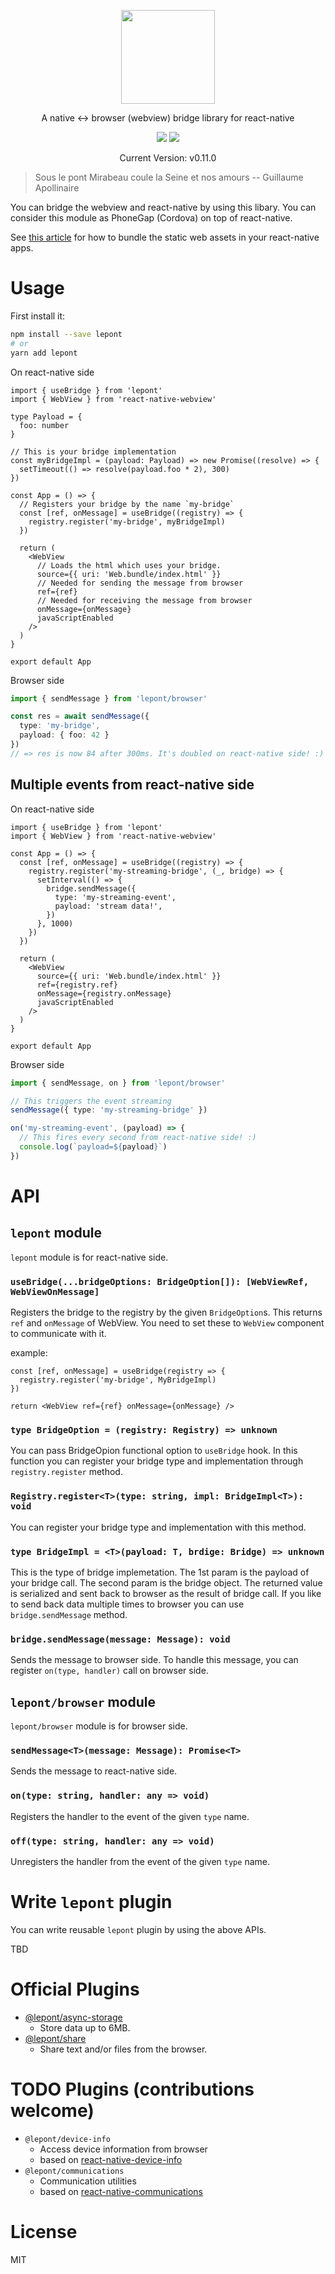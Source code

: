 <p align="center">
  <img src="https://raw.githubusercontent.com/kt3k/lepont/master/design/lepont.png" width="150" />
</p>
<p align="center">
  A native <-> browser (webview) bridge library for react-native
</p>

<p align="center">
  <img src="https://github.com/kt3k/lepont/workflows/ci/badge.svg?branch=master">
  <a href="https://codecov.io/gh/kt3k/lepont">
    <img src="https://codecov.io/gh/kt3k/lepont/branch/master/graph/badge.svg" />
  </a>
</p>

<p align="center">
  Current Version: v0.11.0
</p>

> Sous le pont Mirabeau coule la Seine et nos amours -- Guillaume Apollinaire

You can bridge the webview and react-native by using this libary. You can consider this module as PhoneGap (Cordova) on top of react-native.

See [this article](https://medium.com/@caphun/react-native-load-local-static-site-inside-webview-2b93eb1c4225) for how to bundle the static web assets in your react-native apps.

# Usage

First install it:

```sh
npm install --save lepont
# or
yarn add lepont
```

On react-native side

```tsx
import { useBridge } from 'lepont'
import { WebView } from 'react-native-webview'

type Payload = {
  foo: number
}

// This is your bridge implementation
const myBridgeImpl = (payload: Payload) => new Promise((resolve) => {
  setTimeout(() => resolve(payload.foo * 2), 300)
})

const App = () => {
  // Registers your bridge by the name `my-bridge`
  const [ref, onMessage] = useBridge((registry) => {
    registry.register('my-bridge', myBridgeImpl)
  })

  return (
    <WebView
      // Loads the html which uses your bridge.
      source={{ uri: 'Web.bundle/index.html' }}
      // Needed for sending the message from browser
      ref={ref}
      // Needed for receiving the message from browser
      onMessage={onMessage}
      javaScriptEnabled
    />
  )
}

export default App
```

Browser side
```ts
import { sendMessage } from 'lepont/browser'

const res = await sendMessage({
  type: 'my-bridge',
  payload: { foo: 42 }
})
// => res is now 84 after 300ms. It's doubled on react-native side! :)
```

## Multiple events from react-native side

On react-native side

```tsx
import { useBridge } from 'lepont'
import { WebView } from 'react-native-webview'

const App = () => {
  const [ref, onMessage] = useBridge((registry) => {
    registry.register('my-streaming-bridge', (_, bridge) => {
      setInterval(() => {
        bridge.sendMessage({
          type: 'my-streaming-event',
          payload: 'stream data!',
        })
      }, 1000)
    })
  })

  return (
    <WebView
      source={{ uri: 'Web.bundle/index.html' }}
      ref={registry.ref}
      onMessage={registry.onMessage}
      javaScriptEnabled
    />
  )
}

export default App
```

Browser side
```ts
import { sendMessage, on } from 'lepont/browser'

// This triggers the event streaming
sendMessage({ type: 'my-streaming-bridge' })

on('my-streaming-event', (payload) => {
  // This fires every second from react-native side! :)
  console.log(`payload=${payload}`)
})
```

# API

## `lepont` module

`lepont` module is for react-native side.

### `useBridge(...bridgeOptions: BridgeOption[]): [WebViewRef, WebViewOnMessage]`

Registers the bridge to the registry by the given `BridgeOption`s. This returns `ref` and `onMessage` of WebView. You need to set these to `WebView` component to communicate with it.

example:

```tsx
const [ref, onMessage] = useBridge(registry => {
  registry.register('my-bridge', MyBridgeImpl)
})

return <WebView ref={ref} onMessage={onMessage} />
```

### `type BridgeOption = (registry: Registry) => unknown`

You can pass BridgeOpion functional option to `useBridge` hook. In this function you can register your bridge type and implementation through `registry.register` method.

### `Registry.register<T>(type: string, impl: BridgeImpl<T>): void`

You can register your bridge type and implementation with this method.

### `type BridgeImpl = <T>(payload: T, brdige: Bridge) => unknown`

This is the type of bridge implemetation. The 1st param is the payload of your bridge call. The second param is the bridge object. The returned value is serialized and sent back to browser as the result of bridge call. If you like to send back data multiple times to browser you can use `bridge.sendMessage` method.

### `bridge.sendMessage(message: Message): void`

Sends the message to browser side. To handle this message, you can register `on(type, handler)` call on browser side.

## `lepont/browser` module

`lepont/browser` module is for browser side.

### `sendMessage<T>(message: Message): Promise<T>`

Sends the message to react-native side.

### `on(type: string, handler: any => void)`

Registers the handler to the event of the given `type` name.

### `off(type: string, handler: any => void)`

Unregisters the handler from the event of the given `type` name.

# Write `lepont` plugin

You can write reusable `lepont` plugin by using the above APIs.

TBD

# Official Plugins

- [@lepont/async-storage][]
  - Store data up to 6MB.
- [@lepont/share][]
  - Share text and/or files from the browser.

# TODO Plugins (contributions welcome)
- `@lepont/device-info`
  - Access device information from browser
  - based on [react-native-device-info](https://github.com/react-native-community/react-native-device-info)
- `@lepont/communications`
  - Communication utilities
  - based on [react-native-communications](https://github.com/anarchicknight/react-native-communications)

# License

MIT

[@lepont/async-storage]: https://github.com/kt3k/lepont-async-storage
[@lepont/share]: https://github.com/kt3k/lepont-share
[AsyncStorage]: https://github.com/react-native-community/async-storage
